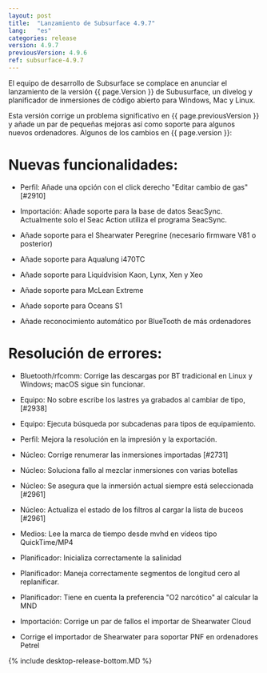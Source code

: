 ```yaml
---
layout: post
title:  "Lanzamiento de Subsurface 4.9.7"
lang:   "es"
categories: release
version: 4.9.7
previousVersion: 4.9.6
ref: subsurface-4.9.7
---
```


El equipo de desarrollo de Subsurface se complace en anunciar el lanzamiento de la versión {{ page.Version }} de Subusurface, un divelog y planificador de inmersiones de código abierto para Windows, Mac y Linux.

Esta versión corrige un problema significativo en {{ page.previousVersion }} y añade un par de pequeñas mejoras así como soporte para algunos nuevos ordenadores. Algunos de los cambios en {{ page.version }}:

# Nuevas funcionalidades:

  - Perfil: Añade una opción con el click derecho "Editar cambio de gas" [#2910]

  - Importación: Añade soporte para la base de datos SeacSync. Actualmente solo el Seac Action utiliza el programa SeacSync.

  - Añade soporte para el Shearwater Peregrine (necesario firmware V81 o posterior)

  - Añade soporte para Aqualung i470TC

  - Añade soporte para Liquidvision Kaon, Lynx, Xen y Xeo

  - Añade soporte para McLean Extreme

  - Añade soporte para Oceans S1

  - Añade reconocimiento automático por BlueTooth de más ordenadores

# Resolución de errores:

  - Bluetooth/rfcomm: Corrige las descargas por BT tradicional en Linux y Windows; macOS sigue sin funcionar.

  - Equipo: No sobre escribe los lastres ya grabados al cambiar de tipo, [#2938]

  - Equipo: Ejecuta búsqueda por subcadenas para tipos de equipamiento.

  - Perfil: Mejora la resolución en la impresión y la exportación.

  - Núcleo: Corrige renumerar las inmersiones importadas [#2731]

  - Núcleo: Soluciona fallo al mezclar inmersiones con varias botellas

  - Núcleo: Se asegura que la inmersión actual siempre está seleccionada [#2961]

  - Núcleo: Actualiza el estado de los filtros al cargar la lista de buceos [#2961]

  - Medios: Lee la marca de tiempo desde mvhd en vídeos tipo QuickTime/MP4

  - Planificador: Inicializa correctamente la salinidad

  - Planificador: Maneja correctamente segmentos de longitud cero al replanificar.

  - Planificador: Tiene en cuenta la preferencia "O2 narcótico" al calcular la MND

  - Importación: Corrige un par de fallos el importar de Shearwater Cloud

  - Corrige el importador de Shearwater para soportar PNF en ordenadores Petrel

{% include desktop-release-bottom.MD %}
